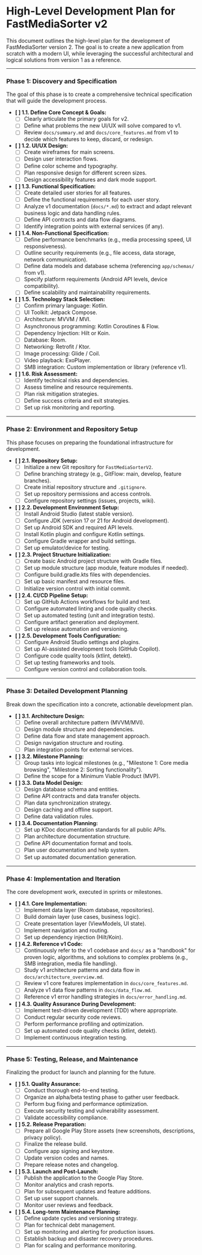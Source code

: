 # High-Level Development Plan for FastMediaSorter v2

This document outlines the high-level plan for the development of FastMediaSorter version 2. The goal is to create a new application from scratch with a modern UI, while leveraging the successful architectural and logical solutions from version 1 as a reference.

---

### Phase 1: Discovery and Specification

The goal of this phase is to create a comprehensive technical specification that will guide the development process.

- **[ ] 1.1. Define Core Concept & Goals:**
    - [ ] Clearly articulate the primary goals for v2.
    - [ ] Define what problems the new UI/UX will solve compared to v1.
    - [ ] Review `docs/summary.md` and `docs/core_features.md` from v1 to decide which features to keep, discard, or redesign.

- **[ ] 1.2. UI/UX Design:**
    - [ ] Create wireframes for main screens.
    - [ ] Design user interaction flows.
    - [ ] Define color scheme and typography.
    - [ ] Plan responsive design for different screen sizes.
    - [ ] Design accessibility features and dark mode support.

- **[ ] 1.3. Functional Specification:**
    - [ ] Create detailed user stories for all features.
    - [ ] Define the functional requirements for each user story.
    - [ ] Analyze v1 documentation (`docs/*.md`) to extract and adapt relevant business logic and data handling rules.
    - [ ] Define API contracts and data flow diagrams.
    - [ ] Identify integration points with external services (if any).

- **[ ] 1.4. Non-Functional Specification:**
    - [ ] Define performance benchmarks (e.g., media processing speed, UI responsiveness).
    - [ ] Outline security requirements (e.g., file access, data storage, network communication).
    - [ ] Define data models and database schema (referencing `app/schemas/` from v1).
    - [ ] Specify platform requirements (Android API levels, device compatibility).
    - [ ] Define scalability and maintainability requirements.

- **[ ] 1.5. Technology Stack Selection:**
    - [ ] Confirm primary language: Kotlin.
    - [ ] UI Toolkit: Jetpack Compose.
    - [ ] Architecture: MVVM / MVI.
    - [ ] Asynchronous programming: Kotlin Coroutines & Flow.
    - [ ] Dependency Injection: Hilt or Koin.
    - [ ] Database: Room.
    - [ ] Networking: Retrofit / Ktor.
    - [ ] Image processing: Glide / Coil.
    - [ ] Video playback: ExoPlayer.
    - [ ] SMB integration: Custom implementation or library (reference v1).

- **[ ] 1.6. Risk Assessment:**
    - [ ] Identify technical risks and dependencies.
    - [ ] Assess timeline and resource requirements.
    - [ ] Plan risk mitigation strategies.
    - [ ] Define success criteria and exit strategies.
    - [ ] Set up risk monitoring and reporting.

---

### Phase 2: Environment and Repository Setup

This phase focuses on preparing the foundational infrastructure for development.

- **[ ] 2.1. Repository Setup:**
    - [ ] Initialize a new Git repository for `FastMediaSorterV2`.
    - [ ] Define branching strategy (e.g., GitFlow: main, develop, feature branches).
    - [ ] Create initial repository structure and `.gitignore`.
    - [ ] Set up repository permissions and access controls.
    - [ ] Configure repository settings (issues, projects, wiki).

- **[ ] 2.2. Development Environment Setup:**
    - [ ] Install Android Studio (latest stable version).
    - [ ] Configure JDK (version 17 or 21 for Android development).
    - [ ] Set up Android SDK and required API levels.
    - [ ] Install Kotlin plugin and configure Kotlin settings.
    - [ ] Configure Gradle wrapper and build settings.
    - [ ] Set up emulator/device for testing.

- **[ ] 2.3. Project Structure Initialization:**
    - [ ] Create basic Android project structure with Gradle files.
    - [ ] Set up module structure (app module, feature modules if needed).
    - [ ] Configure build.gradle.kts files with dependencies.
    - [ ] Set up basic manifest and resource files.
    - [ ] Initialize version control with initial commit.

- **[ ] 2.4. CI/CD Pipeline Setup:**
    - [ ] Set up GitHub Actions workflows for build and test.
    - [ ] Configure automated linting and code quality checks.
    - [ ] Set up automated testing (unit and integration tests).
    - [ ] Configure artifact generation and deployment.
    - [ ] Set up release automation and versioning.

- **[ ] 2.5. Development Tools Configuration:**
    - [ ] Configure Android Studio settings and plugins.
    - [ ] Set up AI-assisted development tools (GitHub Copilot).
    - [ ] Configure code quality tools (ktlint, detekt).
    - [ ] Set up testing frameworks and tools.
    - [ ] Configure version control and collaboration tools.

---

### Phase 3: Detailed Development Planning

Break down the specification into a concrete, actionable development plan.

- **[ ] 3.1. Architecture Design:**
    - [ ] Define overall architecture pattern (MVVM/MVI).
    - [ ] Design module structure and dependencies.
    - [ ] Define data flow and state management approach.
    - [ ] Design navigation structure and routing.
    - [ ] Plan integration points for external services.

- **[ ] 3.2. Milestone Planning:**
    - [ ] Group tasks into logical milestones (e.g., "Milestone 1: Core media browsing", "Milestone 2: Sorting functionality").
    - [ ] Define the scope for a Minimum Viable Product (MVP).

- **[ ] 3.3. Data Model Design:**
    - [ ] Design database schema and entities.
    - [ ] Define API contracts and data transfer objects.
    - [ ] Plan data synchronization strategy.
    - [ ] Design caching and offline support.
    - [ ] Define data validation rules.

- **[ ] 3.4. Documentation Planning:**
    - [ ] Set up KDoc documentation standards for all public APIs.
    - [ ] Plan architecture documentation structure.
    - [ ] Define API documentation format and tools.
    - [ ] Plan user documentation and help system.
    - [ ] Set up automated documentation generation.

---

### Phase 4: Implementation and Iteration

The core development work, executed in sprints or milestones.

- **[ ] 4.1. Core Implementation:**
    - [ ] Implement data layer (Room database, repositories).
    - [ ] Build domain layer (use cases, business logic).
    - [ ] Create presentation layer (ViewModels, UI state).
    - [ ] Implement navigation and routing.
    - [ ] Set up dependency injection (Hilt/Koin).

- **[ ] 4.2. Reference v1 Code:**
    - [ ] Continuously refer to the v1 codebase and `docs/` as a "handbook" for proven logic, algorithms, and solutions to complex problems (e.g., SMB integration, media file handling).
    - [ ] Study v1 architecture patterns and data flow in `docs/architecture_overview.md`.
    - [ ] Review v1 core features implementation in `docs/core_features.md`.
    - [ ] Analyze v1 data flow patterns in `docs/data_flow.md`.
    - [ ] Reference v1 error handling strategies in `docs/error_handling.md`.

- **[ ] 4.3. Quality Assurance During Development:**
    - [ ] Implement test-driven development (TDD) where appropriate.
    - [ ] Conduct regular security code reviews.
    - [ ] Perform performance profiling and optimization.
    - [ ] Set up automated code quality checks (ktlint, detekt).
    - [ ] Implement continuous integration testing.

---

### Phase 5: Testing, Release, and Maintenance

Finalizing the product for launch and planning for the future.

- **[ ] 5.1. Quality Assurance:**
    - [ ] Conduct thorough end-to-end testing.
    - [ ] Organize an alpha/beta testing phase to gather user feedback.
    - [ ] Perform bug fixing and performance optimization.
    - [ ] Execute security testing and vulnerability assessment.
    - [ ] Validate accessibility compliance.

- **[ ] 5.2. Release Preparation:**
    - [ ] Prepare all Google Play Store assets (new screenshots, descriptions, privacy policy).
    - [ ] Finalize the release build.
    - [ ] Configure app signing and keystore.
    - [ ] Update version codes and names.
    - [ ] Prepare release notes and changelog.

- **[ ] 5.3. Launch and Post-Launch:**
    - [ ] Publish the application to the Google Play Store.
    - [ ] Monitor analytics and crash reports.
    - [ ] Plan for subsequent updates and feature additions.
    - [ ] Set up user support channels.
    - [ ] Monitor user reviews and feedback.

- **[ ] 5.4. Long-term Maintenance Planning:**
    - [ ] Define update cycles and versioning strategy.
    - [ ] Plan for technical debt management.
    - [ ] Set up monitoring and alerting for production issues.
    - [ ] Establish backup and disaster recovery procedures.
    - [ ] Plan for scaling and performance monitoring.
